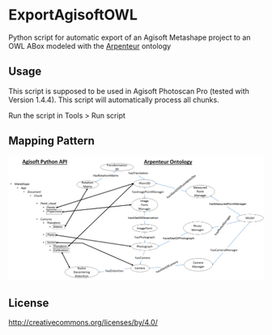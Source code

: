 # ExportAgisoftOWL
Python script for automatic export of an Agisoft Metashape project to an OWL ABox modeled with the [Arpenteur](http://www.arpenteur.org/ontology/Arpenteur.owl) ontology

## Usage
This script is supposed to be used in Agisoft Photoscan Pro (tested with Version 1.4.4).
This script will automatically process all chunks.

Run the script in Tools > Run script

## Mapping Pattern

![Mapping](MappingAgisoftArp.png)

## License
http://creativecommons.org/licenses/by/4.0/

